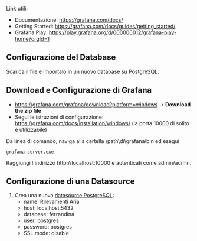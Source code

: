 Link utili:
- Documentazione: https://grafana.com/docs/
- Getting Started: https://grafana.com/docs/guides/getting_started/
- Grafana Play: https://play.grafana.org/d/000000012/grafana-play-home?orgId=1

## Configurazione del Database
Scarica il file <FILE DB FERRANDINA> e importalo in un nuovo database su PostgreSQL.

## Download e Configurazione di Grafana
- https://grafana.com/grafana/download?platform=windows -> **Download the zip file**
- Segui le istruzioni di configurazione: https://grafana.com/docs/installation/windows/ (la porta 10000 di solito è utilizzabile)

Da linea di comando, naviga alla cartella \path\di\grafana\bin ed esegui

```
grafana-server.exe
```

Raggiungi l'indirizzo http://localhost:10000 e autenticati come admin/admin.

## Configurazione di una Datasource
1. Crea una nuova [datasource PostgreSQL](https://grafana.com/docs/features/datasources/postgres/#adding-the-data-source):
   - name: Rilevamenti Aria
   - host: localhost:5432
   - database: ferrandina
   - user: postgres
   - password: postgres
   - SSL mode: disable
